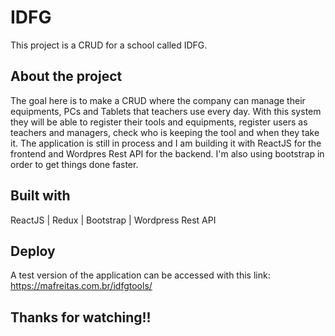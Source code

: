 # IDFG

This project is a CRUD for a school called IDFG.

## About the project

The goal here is to make a CRUD where the company can manage their equipments, PCs and Tablets that teachers use every day. With this system they will be able to register their tools and equipments, register users as teachers and managers, check who is keeping the tool and when they take it. The application is still in process and I am building it with ReactJS for the frontend and Wordpres Rest API for the backend. I'm also using bootstrap in order to get things done faster.

## Built with

ReactJS | Redux | Bootstrap | Wordpress Rest API

## Deploy

A test version of the application can be accessed with this link: https://mafreitas.com.br/idfgtools/

## Thanks for watching!!
